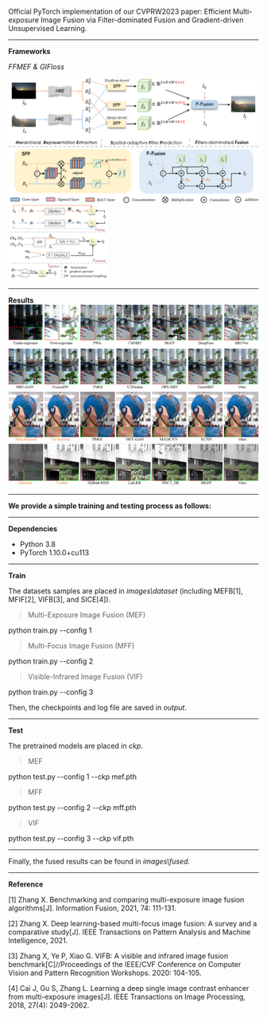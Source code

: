 Official PyTorch implementation of our CVPRW2023 paper: Efficient Multi-exposure Image Fusion via Filter-dominated Fusion and Gradient-driven Unsupervised Learning.

-------------------------------------------------
**Frameworks**

*FFMEF & GIFloss*

<img src="https://github.com/keviner1/imgs/blob/main/FFMEF-model.png?raw=true" width="550px"> <img src="https://github.com/keviner1/imgs/blob/main/FFMEF-loss.png?raw=true" width="200px">

-------------------------------------------------
**Results**
![show](https://github.com/keviner1/imgs/blob/main/FFMEF-comp.png?raw=true)
![show](https://github.com/keviner1/imgs/blob/main/FFMEF-comp2.png?raw=true)

-------------------------------------------------
**We provide a simple training and testing process as follows:**

-------------------------------------------------
**Dependencies**
* Python 3.8
* PyTorch 1.10.0+cu113

-------------------------------------------------
**Train**

The datasets samples are placed in *images\dataset* (including MEFB[1], MFIF[2], VIFB[3], and SICE[4]).

> Multi-Exposure Image Fusion (MEF)

python train.py --config 1

> Multi-Focus Image Fusion (MFF)

python train.py --config 2

> Visible-Infrared Image Fusion (VIF)

python train.py --config 3

Then, the checkpoints and log file are saved in *output*.

-------------------------------------------------
**Test**

The pretrained models are placed in *ckp*.

> MEF

python test.py --config 1 --ckp mef.pth

> MFF

python test.py --config 2 --ckp mff.pth

> VIF

python test.py --config 3 --ckp vif.pth

-------------------------------------------------
Finally, the fused results can be found in *images\fused*.

-------------------------------------------------
**Reference**

[1] Zhang X. Benchmarking and comparing multi-exposure image fusion algorithms[J]. Information Fusion, 2021, 74: 111-131.

[2] Zhang X. Deep learning-based multi-focus image fusion: A survey and a comparative study[J]. IEEE Transactions on Pattern Analysis and Machine Intelligence, 2021.

[3] Zhang X, Ye P, Xiao G. VIFB: A visible and infrared image fusion benchmark[C]//Proceedings of the IEEE/CVF Conference on Computer Vision and Pattern Recognition Workshops. 2020: 104-105.

[4] Cai J, Gu S, Zhang L. Learning a deep single image contrast enhancer from multi-exposure images[J]. IEEE Transactions on Image Processing, 2018, 27(4): 2049-2062.


